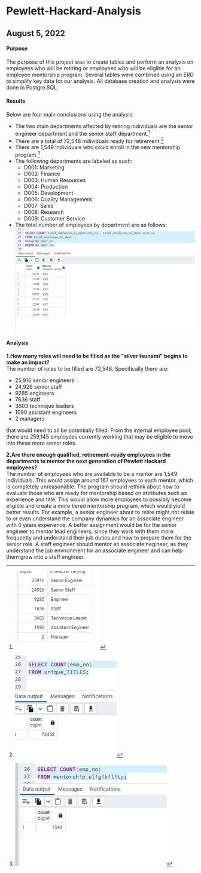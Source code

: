 # Pewlett-Hackard-Analysis
## August 5, 2022
#### **Purpose**
The purpose of this project was to create tables and perform an analysis on employees who will be retiring or employees who will be eligible for an employee mentorship program. Several tables were combined using an ERD to simplify key data for our analysis. All database creation and analysis were done in Postgre SQL. 
#### **Results**
Below are four main conclusions using the analysis:  
- The two main departments affected by retiring individuals are the senior engineer department and the senior staff department.[^1]  
- There are a total of 72,548 individuals ready for retirement.[^2]  
- There are 1,549 individuals who could enroll in the new mentorship program.[^3]
- The following departments are labeled as such:  
  - D001: Marketing   
  - D002: Finance  
  - D003: Human Resources  
  - D004: Production  
  - D005: Development  
  - D006: Quality Management  
  - D007: Sales  
  - D008: Research  
  - D009: Customer Service  
 - The total number of employees by department are as follows:
 ![This is an image](https://github.com/encollin94/Pewlett-Hackard-Analysis/blob/main/Employee_Database_challenge.sql/Supplemental%20Resources/Employee_Database_challenge.sql/Supplemental%20Resources/total_employee_by_dept.png)
#### **Analysis**
**1.How many roles will need to be filled as the "silver tsunami" begins to make an impact?**  
The number of roles to be filled are 72,548. Specifically there are:  
- 25,916 senior engineers
- 24,926 senior staff
- 9285 engineers
- 7636 staff
- 3603 technique leaders
- 1090 assistant engineers
- 2 managers  

that would need to all be potentially filled. From the internal employee pool, there are 259,145 employees currently working that may be eligible to move into these more senior roles. 

**2.Are there enough qualified, retirement-ready employees in the departments to mentor the next generation of Pewlett Hackard employees?**  
The number of employees who are available to be a mentor are 1,549 individuals. This would assign around 167 employees to each mentor, which is completely unreasonable. The program should rethink about how to evaluate those who are ready for mentorship based on attributes such as experience and title. This would allow more employees to possibly become eligible and create a more tiered mentorship program, which would yield better results. For example, a senior engineer about to retire might not relate to or even understand the company dynamics for an associate engineer with 0 years experience. A better assignment would be for the senior engineer to mentor lead engineers, since they work with them more frequently and understand their jub duties and how to prepare them for the senior role. A staff engineer should mentor an associate negineer, as they understand the job environment for an associate engineer and can help them grow into a staff engineer.   








[^1]:![This is an image](https://github.com/encollin94/Pewlett-Hackard-Analysis/blob/main/Employee_Database_challenge.sql/Supplemental%20Resources/retiring_titles%20by%20department.png)
[^2]:![This is an image](https://github.com/encollin94/Pewlett-Hackard-Analysis/blob/main/Employee_Database_challenge.sql/Supplemental%20Resources/Count%20of%20retiring%20individuals.png)
[^3]:![This is an image](https://github.com/encollin94/Pewlett-Hackard-Analysis/blob/main/Employee_Database_challenge.sql/Supplemental%20Resources/Employee_Database_challenge.sql/Supplemental%20Resources/Count%20of%20Mentorship%20Eligibility.png)

